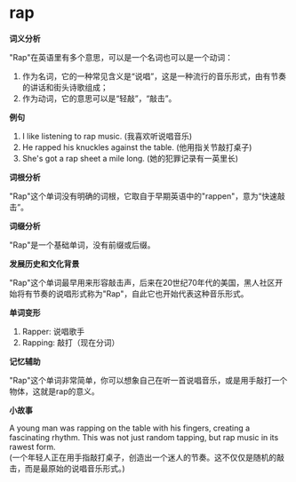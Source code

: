 # rap

**词义分析**

  

"Rap"在英语里有多个意思，可以是一个名词也可以是一个动词：

  

1.  作为名词，它的一种常见含义是“说唱”，这是一种流行的音乐形式，由有节奏的讲话和街头诗歌组成；
2.  作为动词，它的意思可以是“轻敲”，“敲击”。

  

**例句**

  

1.  I like listening to rap music. (我喜欢听说唱音乐)
2.  He rapped his knuckles against the table. (他用指关节敲打桌子)
3.  She's got a rap sheet a mile long. (她的犯罪记录有一英里长)

  

**词根分析**

  

"Rap"这个单词没有明确的词根，它取自于早期英语中的"rappen"，意为“快速敲击”。

  

**词缀分析**

  

"Rap"是一个基础单词，没有前缀或后缀。

  

**发展历史和文化背景**

  

"Rap"这个单词最早用来形容敲击声，后来在20世纪70年代的美国，黑人社区开始将有节奏的说唱形式称为"Rap"，自此它也开始代表这种音乐形式。

  

**单词变形**

  

1.  Rapper: 说唱歌手
2.  Rapping: 敲打（现在分词）

  

**记忆辅助**

  

"Rap"这个单词非常简单，你可以想象自己在听一首说唱音乐，或是用手敲打一个物体，这就是rap的意义。

  

**小故事**

  

A young man was rapping on the table with his fingers, creating a fascinating rhythm. This was not just random tapping, but rap music in its rawest form.  
(一个年轻人正在用手指敲打桌子，创造出一个迷人的节奏。这不仅仅是随机的敲击，而是最原始的说唱音乐形式。)
